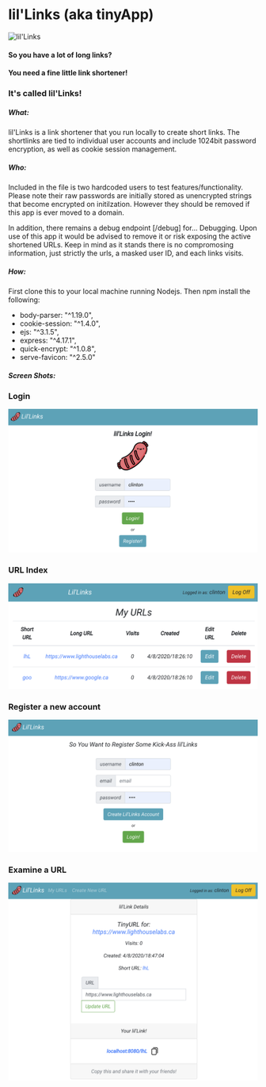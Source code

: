 # lil'Links (aka tinyApp)
![lil'Links](https://nextcloud.ironmantle.ca/s/psdd2mDzWX2DTbr/preview)
#### So you have a lot of long links?
#### You need a fine little link shortener!
### It's called lil'Links!

##### What:
lil'Links is a link shortener that you run locally to create short links.  The shortlinks are tied to individual user accounts and include 1024bit password encryption, as well as cookie session management.

##### Who:
Included in the file is two hardcoded users to test features/functionality.  Please note their raw passwords are initially stored as unencrypted strings that become encrypted on initilzation.  However they should be removed if this app is ever moved to a domain.

In addition, there remains a debug endpoint [/debug] for...  Debugging.  Upon use of this app it would be advised to remove it or risk exposing the active shortened URLs.  Keep in mind as it stands there is no compromosing information, just strictly the urls, a masked user ID, and each links visits.

##### How:
First clone this to your local machine running Nodejs.  Then npm install the following:
* body-parser: "^1.19.0",
* cookie-session: "^1.4.0",
* ejs: "^3.1.5",
* express: "^4.17.1",
* quick-encrypt: "^1.0.8",
* serve-favicon: "^2.5.0"

##### Screen Shots:
### Login
![login](https://raw.githubusercontent.com/cplpearce/tinyapp/master/images/login.png)
### URL Index
![urlIndex](https://raw.githubusercontent.com/cplpearce/tinyapp/master/images/urlIndex.png)
### Register a new account
![register](https://raw.githubusercontent.com/cplpearce/tinyapp/master/images/register.png)
### Examine a URL
![examine](https://raw.githubusercontent.com/cplpearce/tinyapp/master/images/examine.png)

